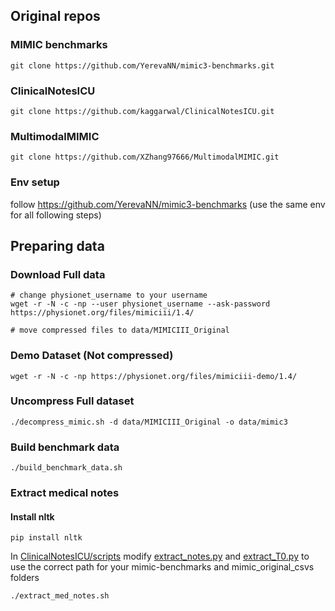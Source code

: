 ## Original repos

### MIMIC benchmarks

`
git clone https://github.com/YerevaNN/mimic3-benchmarks.git
`

### ClinicalNotesICU

`
git clone https://github.com/kaggarwal/ClinicalNotesICU.git
`

### MultimodalMIMIC

`
git clone https://github.com/XZhang97666/MultimodalMIMIC.git
`

### Env setup

follow https://github.com/YerevaNN/mimic3-benchmarks (use the same env for all following steps)

## Preparing data

### Download Full data

``` shell
# change physionet_username to your username
wget -r -N -c -np --user physionet_username --ask-password https://physionet.org/files/mimiciii/1.4/

# move compressed files to data/MIMICIII_Original
```

### Demo Dataset (Not compressed)

``` shell
wget -r -N -c -np https://physionet.org/files/mimiciii-demo/1.4/
```

### Uncompress Full dataset

``` shell
./decompress_mimic.sh -d data/MIMICIII_Original -o data/mimic3
```

### Build benchmark data

``` shell
./build_benchmark_data.sh
```

### Extract medical notes

#### Install nltk

`
pip install nltk
`

In [ClinicalNotesICU/scripts](ClinicalNotesICU/scripts)
modify [extract_notes.py](ClinicalNotesICU/scripts/extract_notes.py)
and [extract_T0.py](ClinicalNotesICU/scripts/extract_T0.py) to use the correct path for your mimic-benchmarks and
mimic_original_csvs folders

```shell
./extract_med_notes.sh
```


